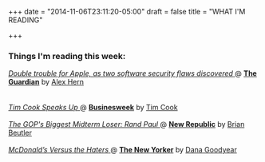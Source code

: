+++
date = "2014-11-06T23:11:20-05:00"
draft = false
title = "WHAT I'M READING"

+++

### Things I'm reading this week:

[ _Double trouble for Apple, as two software security flaws discovered_ ](http://www.theguardian.com/technology/2014/nov/06/apple-mac-iphone-security-malware) @ [**The Guardian**](http://theguardian.com) by [Alex Hern](https://twitter.com/alexhern)  
<br>
<br>
[ _Tim Cook Speaks Up_ ](http://www.businessweek.com/articles/2014-10-30/tim-cook-im-proud-to-be-gay) @ [**Businesweek**](http://businessweek.com) by [Tim Cook](http://www.apple.com/pr/bios/tim-cook.html)
<br>
<br>
[ _The GOP's Biggest Midterm Loser: Rand Paul_ ](http://www.newrepublic.com/article/120174/rand-paul-2014-midterm-elections-biggest-republican-loser) @ [**New Republic**](http://newrepublic.com) by [Brian Beutler](https://twitter.com/brianbeutler)
<br>
<br>
[ _McDonald’s Versus the Haters_ ](http://www.newyorker.com/culture/cultural-comment/mcdonalds-versus-haters)@ [**The New Yorker**](http://newyorker.com) by [Dana Goodyear](http://www.danagoodyear.com/bio/)
